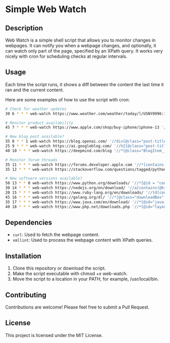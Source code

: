# Simple Web Watch

## Description

Web Watch is a simple shell script that allows you to monitor changes in webpages. It can notify you when a webpage changes, and optionally, it can watch only part of the page, specified by an XPath query. It works very nicely with cron for scheduling checks at regular intervals.

## Usage

Each time the script runs, it shows a diff between the content the last time it ran and the current content.

Here are some examples of how to use the script with cron:

```bash
# Check for weather updates
30 6 * * * web-watch https://www.weather.com/weather/today/l/USNY0996:1:US '//div[contains(@class, "CurrentConditions--phraseValue--2xXSr")]/text()' # Weather update for New York

# Monitor product availability
45 7 * * * web-watch https://www.apple.com/shop/buy-iphone/iphone-13 '//*[contains(@class,"as-purchaseinfo-dudeinfo-deliverymsg")]/text()' # iPhone 13 availability

# New blog post available?
35 8 * * 1 web-watch https://blog.openai.com/ '//div[@class="post-title"]/a/text()'
25 9 * * * web-watch https://ai.googleblog.com/ '//h2[@class="post-title entry-title"]/a/text()'
40 10 * * * web-watch https://deepmind.com/blog '//*[@class="BlogItem__Title-sc-1kxdv0h-2 gUeRZI"]/text()'

# Monitor forum threads
35 11 * * * web-watch https://forums.developer.apple.com '//*[contains(@class, "jive-thread-topic-title")]/a/text()'
35 12 * * * web-watch https://stackoverflow.com/questions/tagged/python '//*[@class="question-hyperlink"]/text()'

# New software versions available?
50 13 * * 0 web-watch https://www.python.org/downloads/ '//*[@id = "content"]//ol//li//span//a/text()'
30 14 * * * web-watch https://nodejs.org/en/download/ '//a[contains(@href,"download") and contains(text(),"Current")]/text()'
20 15 * * * web-watch https://www.ruby-lang.org/en/downloads/ '//td[contains(@class, "t-version")]/text()'
45 16 * * * web-watch https://golang.org/dl/ '//*[@class="downloadBox"]/a[1]/text()'
35 17 * * * web-watch https://www.java.com/en/download/ '//*[@id="java-version"]/text()'
40 18 * * * web-watch https://www.php.net/downloads.php '//*[@id="layout-content"]/section[1]/div/ul/li[1]/a/text()'
```

## Dependencies

* `curl`: Used to fetch the webpage content.
* `xmllint`: Used to process the webpage content with XPath queries.

## Installation

1. Clone this repository or download the script.
2. Make the script executable with chmod +x web-watch.
3. Move the script to a location in your PATH, for example, /usr/local/bin.

## Contributing

Contributions are welcome! Please feel free to submit a Pull Request.

## License

This project is licensed under the MIT License.
